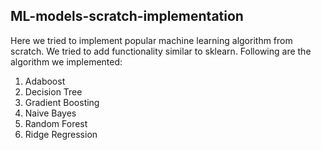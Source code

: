 ## ML-models-scratch-implementation

Here we tried to implement popular machine learning algorithm from scratch. We tried to add functionality similar to sklearn. Following are the algorithm we implemented:

1. Adaboost
2. Decision Tree
3. Gradient Boosting
4. Naive Bayes
5. Random Forest
6. Ridge Regression
